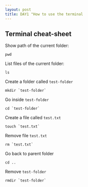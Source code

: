```yaml
---
layout: post
title: DAY1 "How to use the terminal
---
```


## Terminal cheat-sheet

Show path of the current folder:
```
pwd
```

List files of the current folder:
```
ls
```

Create a folder called `test-folder`
```
mkdir `test-folder`
```

Go inside `test-folder`
```
cd `test-folder`
```

Create a file called `test.txt`
```
touch `test.txt`
```

Remove file `test.txt`
```
rm `test.txt`
```

Go back to parent folder
```
cd ..
```

Remove `test-folder`
```
rmdir `test-folder`
```
